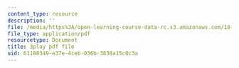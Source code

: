 ```yaml
---
content_type: resource
description: ''
file: /media/https%3A/open-learning-course-data-rc.s3.amazonaws.com/18-085-computational-science-and-engineering-i-fall-2008/61188349e37e4ceb036b3838a15c0c3a_CgfkEUOFAj0.pdf
file_type: application/pdf
resourcetype: Document
title: 3play pdf file
uid: 61188349-e37e-4ceb-036b-3838a15c0c3a
---
```

